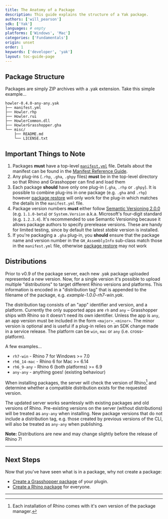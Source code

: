 ```yaml
---
title: The Anatomy of a Package
description: This guide explains the structure of a Yak package.
authors: ['will_pearson']
sdk: ['Yak']
languages: # empty
platforms: ['Windows', 'Mac']
categories: ['Fundamentals']
origin: unset
order: 1
keywords: ['developer', 'yak']
layout: toc-guide-page
---
```


## Package Structure

Packages are simply ZIP archives with a .yak extension. Take this simple example...

```
howler-0.4.0-any-any.yak
├── manifest.yml
├── Howler.rhp
├── Howler.rui
├── HowlerCommon.dll
├── HowlerGrasshopper.gha
└── misc/
    ├── README.md
    └── LICENSE.txt
```

## Important Things to Note

1. Packages **must** have a top-level [`manifest.yml`](manifest.md) file.
   Details about the manifest can be found in the [Manifest Reference Guide](../the-package-manifest).
2. Any plug-ins (`.rhp`, `.gha`, `.ghpy` files) **must** be in the top-level directory
   so that Rhino and Grasshopper can find and load them
3. Each package **should** have only one plug-in (`.gha`, `.rhp` or `.ghpy`). It
   is possible to combine plug-ins in one package (e.g. `.gha` and `.rhp`)
   however [package restore](../package-restore-in-grasshopper) will only work
   for the plug-in which matches the details in the `manifest.yml` file.
4. Package version numbers **must** either follow [Semantic Versioning 2.0.0](http://semver.org/spec/v2.0.0.html) (e.g. `1.1.0-beta`) or `System.Version` a.k.a. Microsoft's four-digit standard (e.g. `1.2.3.4`). It's recommended to use Semantic Versioning because it allows package authors to specify prerelease versions. These are handy for limited testing, since by default the latest _stable_ version is installed.
5. If you're packaging a `.gha` plug-in, you **should** ensure that the package
   name and version number in the `GH_AssemblyInfo` sub-class match those in the
   `manifest.yml` file, otherwise [package restore](../package-restore-in-grasshopper) may not work

## Distributions

Prior to v0.9 of the package server, each new .yak package uploaded represented a new version. Now, for a single version it's possible to upload multiple "distributions" to target different Rhino versions and platforms. This information is encoded in a "distribution tag" that is appended to the filename of the package, e.g. _example-1.0.0-rh7-win.yak_.

The distribution tag consists of an "app" identifier and version, and a platform. Currently the only supported apps are `rh` and `any` – Grasshopper ships with Rhino so it doesn't need its own identifier. Unless the app is `any`, an app version must be included in the form `<major>_<minor>`. The minor version is optional and is useful if a plug-in relies on an SDK change made in a service release. The platform can be `win`, `mac` or `any` (i.e. cross-platform).

A few examples...

* `rh7-win` - Rhino 7 for Windows >= 7.0
* `rh6_14-mac` - Rhino 6 for Mac >= 6.14
* `rh6_9-any` - Rhino 6 (both platforms) >= 6.9
* `any-any` - anything goes! (existing behaviour)

When installing packages, the server will check the version of Rhino[^1] and determine whether a compatible distribution exists for the requested version.

The updated server works seamlessly with existing packages and old versions of Rhino. Pre-existing versions on the server (without distributions) will be treated as `any-any` when installing. New package versions that do not include a distribution tag, e.g. those created by previous versions of the CLI, will also be treated as `any-any` when publishing.

<div class="alert alert-info" role="alert">
<strong>Note:</strong> Distributions are new and may change slightly before the release of Rhino 7!
</div>

---

## Next Steps

Now that you've have seen what is in a package, why not create a package:

* [Create a Grasshopper package](../pushing-a-package-to-the-server) of your plugin.
* [Create a Rhino package](../pushing-a-package-to-the-server) for everyone.

---

[^1]: Each installation of Rhino comes with it's own version of the package manager.
